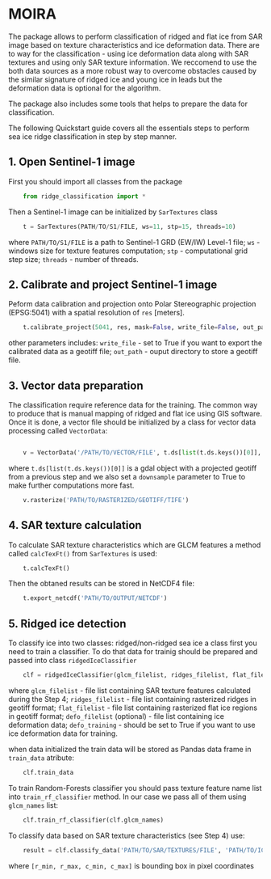 # MOIRA

The package allows to perform classification of ridged and flat ice from SAR image based on texture characteristics and ice deformation data.
There are to way for the classification - using ice deformation data along with SAR textures and using only SAR texture information. We reccomend to use the both data sources as a more robust way to overcome obstacles caused by the similar signature of ridged ice and young ice in leads but the deformation data is optional for the algorithm.

The package also includes some tools that helps to prepare the data for classification. 

The following Quickstart guide covers all the essentials steps to perform sea ice ridge classification in step by step manner.

## 1. Open Sentinel-1 image

First you should import all classes from the package

```python
	from ridge_classification import *
```

Then a Sentinel-1 image can be initialized by `SarTextures` class

```python
	t = SarTextures(PATH/TO/S1/FILE, ws=11, stp=15, threads=10)
```

where `PATH/TO/S1/FILE` is a path to Sentinel-1 GRD (EW/IW) Level-1 file; `ws` - windows size for texture features computation; `stp` - computational grid step size; `threads` - number of threads.

## 2. Calibrate and project Sentinel-1 image

Peform data calibration and projection onto Polar Stereographic projection (EPSG:5041) with a spatial resolution of `res` [meters].

```python
	t.calibrate_project(5041, res, mask=False, write_file=False, out_path='/OUTPUT/DIRECTORY')	
```

other parameters includes: `write_file` - set to True if you want to export the calibrated data as a geotiff file; `out_path` - ouput directory to store a geotiff file. 

## 3. Vector data preparation

The classification require reference data for the training. The common way to produce that is manual mapping of ridged and flat ice using GIS software. Once it is done, a vector file should be initialized by a class for vector data processing called `VectorData`:

```python

	v = VectorData('/PATH/TO/VECTOR/FILE', t.ds[list(t.ds.keys())[0]], downsample=True)
```

where `t.ds[list(t.ds.keys())[0]]` is a gdal object with a projected geotiff from a previous step and we also set a `downsample` parameter to True to make further computations more fast. 


```python
	v.rasterize('PATH/TO/RASTERIZED/GEOTIFF/TIFE')

```

## 4. SAR texture calculation

To calculate SAR texture characteristics which are GLCM features a method called `calcTexFt()` from `SarTextures` is used:

```python
	t.calcTexFt()
```

Then the obtaned results can be stored in NetCDF4 file:

```python
	t.export_netcdf('PATH/TO/OUTPUT/NETCDF')
```

## 5. Ridged ice detection

To classify ice into two classes: ridged/non-ridged sea ice a class first you need to train a classifier. To do that data for trainig should be prepared and passed into class `ridgedIceClassifier`

```python
	clf = ridgedIceClassifier(glcm_filelist, ridges_filelist, flat_filelist, defo_filelist, defo_training=False)
```

where `glcm_filelist` - file list containing SAR texture features calculated during the Step 4; `ridges_filelist` - file list containing rasterized ridges in geotiff format; `flat_filelist` - file list containing rasterized flat ice regions in geotiff format; `defo_filelist` (optional) - file list containing ice deformation data; `defo_training` - should be set to True if you want to use ice deformation data for training.

when data initialized the train data will be stored as Pandas data frame in `train_data` atribute:

```python
	clf.train_data
```

To train Random-Forests classifier you should pass texture feature name list into `train_rf_classifier` method. In our case we pass all of them using `glcm_names` list:

```python
	clf.train_rf_classifier(clf.glcm_names)
```

To classify data based on SAR texture characteristics (see Step 4) use:

```python
	result = clf.classify_data('PATH/TO/SAR/TEXTURES/FILE', 'PATH/TO/ICE/DEFORMATION/FILE'(optional), [r_min, r_max, c_min, c_max])
```

where `[r_min, r_max, c_min, c_max]` is bounding box in pixel coordinates